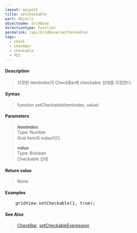```yaml
---
layout: apipost
title: setCheckable
part: Objects
objectname: GridBase
directiontype: Function
permalink: /api/GridBase/setCheckable/
tags:
  - check
  - checkBar
  - checkable
  - 체크
---
```



#### Description

> 지정한 itemIndex의 CheckBar에 checkable 상태를 지정한다.

#### Syntax

> function setCheckable(itemIndex, value)

#### Parameters

> **itemIndex**  
> Type: Number  
> Grid Item의 index이다.  

> **value**  
> Type: Boolean  
> Checkable 상태  

#### Return value

> None.

#### Examples 

<pre class="prettyprint">
    gridView.setCheckable(1, true);
</pre>

#### See Also
> [CheckBar](/api/types/CheckBar), [setCheckableExpression](/api/GridBase/setCheckableExpression)